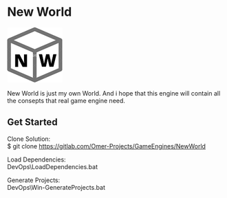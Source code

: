 # New World

![Logo](Logo.png)

New World is just my own World.
And i hope that this engine will contain all the consepts that real
game engine need.

## Get Started
Clone Solution:<br />
$ git clone https://gitlab.com/Omer-Projects/GameEngines/NewWorld

Load Dependencies:<br />
DevOps\LoadDependencies.bat

Generate Projects:<br />
DevOps\Win-GenerateProjects.bat
